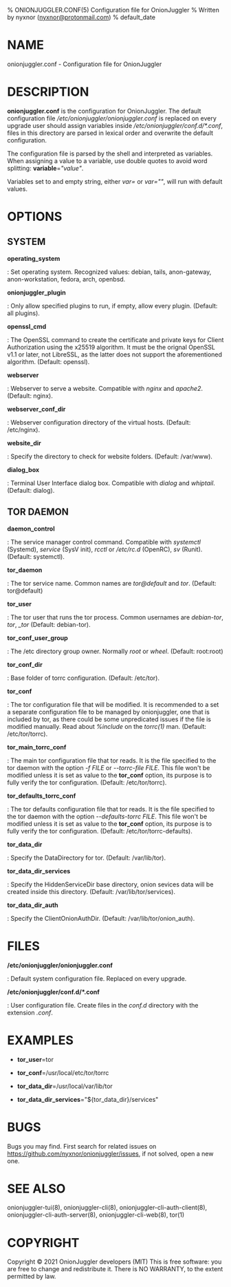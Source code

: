 % ONIONJUGGLER.CONF(5) Configuration file for OnionJuggler
% Written by nyxnor (nyxnor@protonmail.com)
% default_date

# NAME

onionjuggler.conf - Configuration file for OnionJuggler


# DESCRIPTION

**onionjuggler.conf** is the configuration for OnionJuggler. The default configuration file */etc/onionjuggler/onionjuggler.conf* is replaced on every upgrade user should assign variables inside _/etc/onionjuggler/conf.d/*.conf_, files in this directory are parsed in lexical order and overwrite the default configuration.

The configuration file is parsed by the shell and interpreted as variables. When assigning a value to a variable, use double quotes to avoid word splitting: **variable**=*"value"*.

Variables set to and empty string, either *var=* or *var=""*, will run with default values.

# OPTIONS

## SYSTEM

**operating_system**

: Set operating system. Recognized values: debian, tails, anon-gateway, anon-workstation, fedora, arch, openbsd.

**onionjuggler_plugin**

: Only allow specified plugins to run, if empty, allow every plugin. (Default: all plugins).

**openssl_cmd**

: The OpenSSL command to create the certificate and private keys for Client Authorization using the x25519 algorithm. It must be the orignal OpenSSL v1.1 or later, not LibreSSL, as the latter does not support the aforementioned algorithm. (Default: openssl).

**webserver**

: Webserver to serve a website. Compatible with *nginx* and *apache2*. (Default: nginx).

**webserver_conf_dir**

: Webserver configuration directory of the virtual hosts. (Default: /etc/nginx).

**website_dir**

: Specify the directory to check for website folders. (Default: /var/www).

**dialog_box**

: Terminal User Interface dialog box. Compatible with *dialog* and *whiptail*. (Default: dialog).


## TOR DAEMON

**daemon_control**

: The service manager control command. Compatible with *systemctl* (Systemd), *service* (SysV init), *rcctl* or */etc/rc.d* (OpenRC), *sv* (Runit). (Default: systemctl).

**tor_daemon**

: The tor service name. Common names are *tor@default* and *tor*. (Default: tor@default)

**tor_user**

: The tor user that runs the tor process. Common usernames are *debian-tor*, *tor*, *_tor* (Default: debian-tor).

**tor_conf_user_group**

: The /etc directory group owner. Normally *root* or *wheel*. (Default: root:root)

**tor_conf_dir**

: Base folder of torrc configuration. (Default: /etc/tor).

**tor_conf**

: The tor configuration file that will be modified. It is recommended to a set a separate configuration file to be managed by onionjuggler, one that is included by tor, as there could be some unpredicated issues if the file is modified manually. Read about _%include_ on the _torrc(1)_ man. (Default: /etc/tor/torrc).

**tor_main_torrc_conf**

: The main tor configuration file that tor reads. It is the file specified to the tor daemon with the option _-f FILE_ or _--torrc-file FILE_. This file won't be modified unless it is set as value to the **tor_conf** option, its purpose is to fully verify the tor configuration. (Default: /etc/tor/torrc).

**tor_defaults_torrc_conf**

: The tor defaults configuration file that tor reads. It is the file specified to the tor daemon with the option _--defaults-torrc FILE_. This file won't be modified unless it is set as value to the **tor_conf** option, its purpose is to fully verify the tor configuration. (Default: /etc/tor/torrc-defaults).

**tor_data_dir**

: Specify the DataDirectory for tor. (Default: /var/lib/tor).

**tor_data_dir_services**

: Specify the HiddenServiceDir base directory, onion sevices data will be created inside this directory. (Default: /var/lib/tor/services).

**tor_data_dir_auth**

: Specify the ClientOnionAuthDir. (Default: /var/lib/tor/onion_auth).


# FILES

**/etc/onionjuggler/onionjuggler.conf**

: Default system configuration file. Replaced on every upgrade.

**/etc/onionjuggler/conf.d/\*.conf**

: User configuration file. Create files in the _conf.d_ directory with the extension _.conf_.


# EXAMPLES

* **tor_user**=tor

* **tor_conf**=/usr/local/etc/tor/torrc

* **tor_data_dir**=/usr/local/var/lib/tor

* **tor_data_dir_services**="\$\{tor_data_dir\}/services"

# BUGS

Bugs you may find. First search for related issues on https://github.com/nyxnor/onionjuggler/issues, if not solved, open a new one.


# SEE ALSO

onionjuggler-tui(8), onionjuggler-cli(8), onionjuggler-cli-auth-client(8), onionjuggler-cli-auth-server(8), onionjuggler-cli-web(8), tor(1)


# COPYRIGHT

Copyright  ©  2021  OnionJuggler developers (MIT)
This is free software: you are free to change and redistribute it.  There is NO WARRANTY, to the extent permitted by law.
